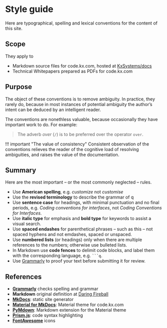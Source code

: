 # Style guide


Here are typographical, spelling and lexical conventions for the content of this site.


## Scope

They apply to 

-   Markdown source files for code.kx.com, hosted at <i class="fa fa-github"></i> [KxSystems/docs](https://github.com/kxsystems/docs)
-   Technical Whitepapers prepared as PDFs for code.kx.com 

## Purpose

The object of these conventions is to remove ambiguity. In practice, they rarely do, because in most instances of potential ambiguity the author’s intent can be deduced by an intelligent reader. 

The conventions are nonethless valuable, because occasionally they have important work to do. 
For example:

> The adverb _over_ (`/`) is to be preferred over the operator `over`.

!!! important "The value of consistency"
    Consistent observation of the conventions relieves the reader of the cognitive load of resolving ambiguities, and raises the value of the documentation. 


## Summary

Here are the most important – or the most commonly neglected – rules.

-   Use **American spelling**, e.g. _customize_ not _customise_
-   Use the **revised terminology** to describe the grammar of q
-   Use **sentence case** for headings, with minimal punctuation and no final periods, e.g. _Coding conventions for interfaces_, not _Coding Conventions for Interfaces._
-   Use **italic type** for emphasis and **bold type** for keywords to assist a visual search. 
-   Use **spaced endashes** for parenthetical phrases – such as this – not spaced hyphens and not emdashes, spaced or unspaced. 
-   Use **numbered lists** (or headings) only when there are multiple references to the numbers; otherwise use bulleted lists. 
-   In Markdown use **code fences** to delimit code blocks, and label them with the corresponding language, e.g. ` ```q `.
-   Use [Grammarly](https://www.grammarly.com/) to proof your text before submitting it for review. 


## References

-   [**Grammarly**](https://www.grammarly.com) checks spelling and grammar
-   **Markdown** original definition at [Daring Fireball](https://daringfireball.net/projects/markdown/) 
-   [**MkDocs**](https://mkdocs.org): static site generator
-   [**Material for MkDocs**](https://squidfunk.github.io/mkdocs-material/): Material theme for code.kx.com
-   [**PyMdown**](https://squidfunk.github.io/mkdocs-material/extensions/pymdown/): Markdown extension for the Material theme
-   [**Prism.js**](http://prismjs.com/): code syntax highlighting
-   [**FontAwesome**](http://fontawesome.io/icons/) icons


